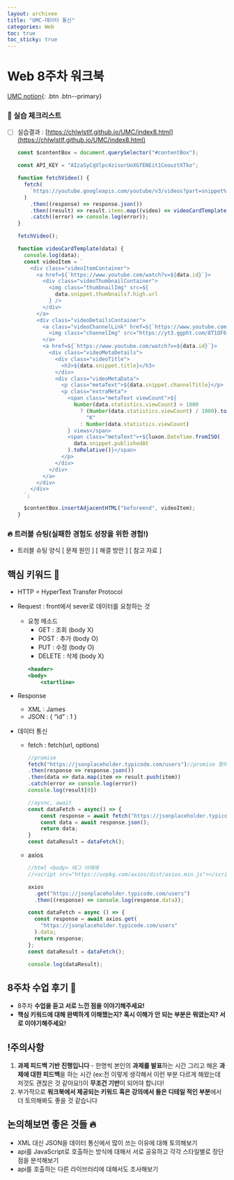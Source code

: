 ```yaml
---
layout: archivee
title: "UMC-데이터 통신"
categories: Web
toc: true
toc_sticky: true
---
```


# Web 8주차 워크북

[UMC notion](https://lowly-mochi-a51.notion.site/UMC-in-89620cd2e81e4f458be25e418d9bdec9){: .btn .btn--primary}

### 📝 실습 체크리스트

- [ ] 실습결과 : [https://chlwlstlf.github.io/UMC/index8.html](https://chlwlstlf.github.io/UMC/index8.html)

  ```jsx
  const $contentBox = document.querySelector("#contentBox");

  const API_KEY = "AIzaSyCqVlpc4zisorUoXGfENEit1CeouztXTko";

  function fetchVideo() {
    fetch(
      `https://youtube.googleapis.com/youtube/v3/videos?part=snippet%2C%20statistics&chart=mostPopular&maxResults=100&regionCode=kr&key=${API_KEY}`
    )
      .then((response) => response.json())
      .then((result) => result.items.map((video) => videoCardTemplate(video)))
      .catch((error) => console.log(error));
  }

  fetchVideo();

  function videoCardTemplate(data) {
    console.log(data);
    const videoItem = `
      <div class="videoItemContainer">
        <a href=${`https://www.youtube.com/watch?v=${data.id}`}>
          <div class="videoThumbnailContainer">
            <img class="thumbnailImg" src=${
              data.snippet.thumbnails?.high.url
            } />
          </div>
        </a>
        <div class="videoDetailsContainer">
          <a class="videoChannelLink" href=${`https://www.youtube.com/channel/${data.snippet.channelId}`}>
            <img class="channelImg" src="https://yt3.ggpht.com/8T1OF6XdiT2t5fjitlxh5KzcrqSsTbrEUxCF0JOM_fCKgWCenl0X8lvmv6NGmLVDSVsP4wZvwQ=s68-c-k-c0x00ffffff-no-rj" />
          </a>
          <a href=${`https://www.youtube.com/watch?v=${data.id}`}>
            <div class="videoMetaDetails">
              <div class="videoTitle">
                <h3>${data.snippet.title}</h3>
              </div>
              <div class="videoMetaData">
                <p class="metaText">${data.snippet.channelTitle}</p>
                <p class="extraMeta">
                  <span class="metaText viewCount">${
                    Number(data.statistics.viewCount) > 1000
                      ? (Number(data.statistics.viewCount) / 1000).toFixed(0) +
                        "K"
                      : Number(data.statistics.viewCount)
                  } views</span>
                  <span class="metaText">•${luxon.DateTime.fromISO(
                    data.snippet.publishedAt
                  ).toRelative()}</span>
                </p>
              </div>
            </div>
          </a>
        </div>
      </div>
    `;

    $contentBox.insertAdjacentHTML("beforeend", videoItem);
  }
  ```

### 🔥 트러블 슈팅(실패한 경험도 성장을 위한 경험!)

- 트러블 슈팅 양식
  [ 문제 원인 ]
  [ 해결 방안 ]
  [ 참고 자료 ]

## 핵심 키워드 🎯

- HTTP = HyperText Transfer Protocol

- Request : front에서 sever로 데이터를 요청하는 것
  - 요청 메소드
    - GET : 조회 (body X)
    - POST : 추가 (body O)
    - PUT : 수정 (body O)
    - DELETE : 삭제 (body X)
    ```jsx
    <header>
    <body>
    	<startline>
    ```
- Response

  - XML : <name>James</name>
  - JSON : { “id” : 1 }

- 데이터 통신

  - fetch : fetch(url, options)

    ```jsx
    //promise
    fetch("https://jsonplaceholder.typicode.com/users")//promise 형태
    .then(response => response.json())
    .then(data => data.map(item => result.push(item))
    .catch(error => console.log(error))
    console.log(result[0])

    //aysnc, await
    const dataFetch = async() => {
    	const response = await fetch("https://jsonplaceholder.typicode.com/users");
    	const data = await response.json();
    	return data;
    }
    const dataResult = dataFetch();
    ```

  - axios

    ```jsx
    //html <body> 태그 아래에
    //<script src="https://unpkg.com/axios/dist/axios.min.js"></script> 추가

    axios
      .get("https://jsonplaceholder.typicode.com/users")
      .then((response) => console.log(response.data));

    const dataFetch = async () => {
      const response = await axios.get(
        "https://jsonplaceholder.typicode.com/users"
      ).data;
      return response;
    };
    const dataResult = dataFetch();

    console.log(dataResult);
    ```

## 8주차 수업 후기 📢

- 8주차 **수업을 듣고 서로 느낀 점을 이야기해주세요!**
- **핵심 키워드에 대해 완벽하게 이해했는지? 혹시 이해가 안 되는 부분은 뭐였는지?
  서로 이야기해주세요!**

## !주의사항

1. **과제 피드백 기반 진행입니다** - 한명씩 본인의 **과제를 발표**하는 시간 그리고 해온 **과제에 대한 피드백**을 하는 시간 (ex:전 이렇게 생각해서 이런 부분 다르게 해왔는데 저것도 괜찮은 것 같아요!)이 **무조건 기반**이 되어야 합니다!
2. 부가적으로 **워크북에서 제공되는 키워드 혹은 강의에서 들은 디테일 적인 부분**에서 더 토의해봐도 좋을 것 같습니다

## 논의해보면 좋은 것들 🔥

- XML 대신 JSON을 데이터 통신에서 많이 쓰는 이유에 대해 토의해보기
- api를 JavaScript로 호출하는 방식에 대해서 서로 공유하고 각각 스타일별로 장단점을 분석해보기
- api를 호출하는 다른 라이브러리에 대해서도 조사해보기

